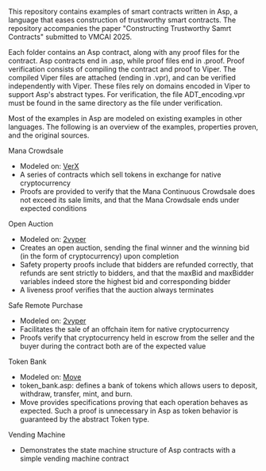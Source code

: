 This repository contains examples of smart contracts written in Asp, a language that eases construction of trustworthy smart contracts. The repository accompanies the paper "Constructing Trustworthy Samrt Contracts" submitted to VMCAI 2025.

Each folder contains an Asp contract, along with any proof files for the contract. Asp contracts end in .asp, while proof files end in .proof. Proof verification consists of compiling the contract and proof to Viper. 
The compiled Viper files are attached (ending in .vpr), and can be verified independently with Viper. These files rely on domains encoded in Viper to support Asp's abstract types. For verification, the file ADT_encoding.vpr must be found in the same directory as the file under verification.

Most of the examples in Asp are modeled on existing examples in other languages. The following is an overview of the examples, properties proven, and the original sources.

Mana Crowdsale
* Modeled on: [VerX](https://github.com/eth-sri/verx-benchmarks/blob/master/Mana/main.sol)
* A series of contracts which sell tokens in exchange for native cryptocurrency
* Proofs are provided to verify that the Mana Continuous Crowdsale does not exceed its sale limits, and that the Mana Crowdsale ends under expected conditions

Open Auction
* Modeled on: [2vyper](https://github.com/viperproject/2vyper/blob/master/tests/resources/examples/auction.vy)
* Creates an open auction, sending the final winner and the winning bid (in the form of cryptocurrency) upon completion
* Safety property proofs include that bidders are refunded correctly, that refunds are sent strictly to bidders, and that the maxBid and maxBidder variables indeed store the highest bid and corresponding bidder
* A liveness proof verifies that the auction always terminates

Safe Remote Purchase
* Modeled on: [2vyper](https://github.com/viperproject/2vyper/blob/master/tests/resources/examples/safe_remote_purchase.vy)
* Facilitates the sale of an offchain item for native cryptocurrency
* Proofs verify that cryptocurrency held in escrow from the seller and the buyer during the contract both are of the expected value

Token Bank
  * Modeled on: [Move](https://github.com/move-language/move/blob/main/language/documentation/examples/experimental/basic-coin/sources/BasicCoin.move)
  * token_bank.asp: defines a bank of tokens which allows users to deposit, withdraw, transfer, mint, and burn.
  * Move provides specifications proving that each operation behaves as expected. Such a proof is unnecessary in Asp as token behavior is guaranteed by the abstract Token type.
    
Vending Machine
  * Demonstrates the state machine structure of Asp contracts with a simple vending machine contract
